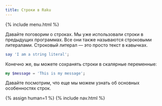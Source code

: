 ```yaml
---
title: Строки в Raku
---
```


{% include menu.html %}

Давайте поговорим о строках. Мы уже использовали строки в предыдущих
программах. Все они также называются строковыми литералами. Строковый литерал —
это просто текст в кавычках.

```raku
say 'I am a string literal';
```

Конечно же, вы можете сохранять строки в скалярные переменные:

```raku
my $message = 'This is my message';
```

Давайте посмотрим, что еще мы можем узнать об основных особенностях строк.

{% assign human=1 %}
{% include nav.html %}
